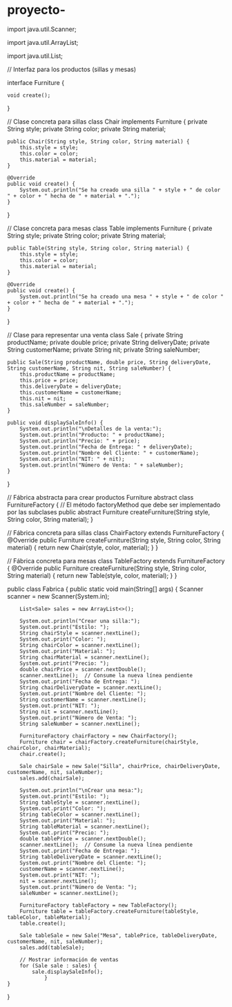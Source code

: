 # proyecto-

import java.util.Scanner;

import java.util.ArrayList;

import java.util.List;

// Interfaz para los productos (sillas y mesas)

interface Furniture {

    void create();
}

// Clase concreta para sillas
class Chair implements Furniture {
    private String style;
    private String color;
    private String material;

    public Chair(String style, String color, String material) {
        this.style = style;
        this.color = color;
        this.material = material;
    }

    @Override
    public void create() {
        System.out.println("Se ha creado una silla " + style + " de color " + color + " hecha de " + material + ".");
    }
}

// Clase concreta para mesas
class Table implements Furniture {
    private String style;
    private String color;
    private String material;

    public Table(String style, String color, String material) {
        this.style = style;
        this.color = color;
        this.material = material;
    }

    @Override
    public void create() {
        System.out.println("Se ha creado una mesa " + style + " de color " + color + " hecha de " + material + ".");
    }
}

// Clase para representar una venta
class Sale {
    private String productName;
    private double price;
    private String deliveryDate;
    private String customerName;
    private String nit;
    private String saleNumber;

    public Sale(String productName, double price, String deliveryDate, String customerName, String nit, String saleNumber) {
        this.productName = productName;
        this.price = price;
        this.deliveryDate = deliveryDate;
        this.customerName = customerName;
        this.nit = nit;
        this.saleNumber = saleNumber;
    }

    public void displaySaleInfo() {
        System.out.println("\nDetalles de la venta:");
        System.out.println("Producto: " + productName);
        System.out.println("Precio: " + price);
        System.out.println("Fecha de Entrega: " + deliveryDate);
        System.out.println("Nombre del Cliente: " + customerName);
        System.out.println("NIT: " + nit);
        System.out.println("Número de Venta: " + saleNumber);
    }
}

// Fábrica abstracta para crear productos Furniture
abstract class FurnitureFactory {
    // El método factoryMethod que debe ser implementado por las subclases
    public abstract Furniture createFurniture(String style, String color, String material);
}

// Fábrica concreta para sillas
class ChairFactory extends FurnitureFactory {
    @Override
    public Furniture createFurniture(String style, String color, String material) {
        return new Chair(style, color, material);
    }
}

// Fábrica concreta para mesas
class TableFactory extends FurnitureFactory {
    @Override
    public Furniture createFurniture(String style, String color, String material) {
        return new Table(style, color, material);
    }
}

public class Fabrica {
    public static void main(String[] args) {
        Scanner scanner = new Scanner(System.in);

        List<Sale> sales = new ArrayList<>();

        System.out.println("Crear una silla:");
        System.out.print("Estilo: ");
        String chairStyle = scanner.nextLine();
        System.out.print("Color: ");
        String chairColor = scanner.nextLine();
        System.out.print("Material: ");
        String chairMaterial = scanner.nextLine();
        System.out.print("Precio: ");
        double chairPrice = scanner.nextDouble();
        scanner.nextLine();  // Consume la nueva línea pendiente
        System.out.print("Fecha de Entrega: ");
        String chairDeliveryDate = scanner.nextLine();
        System.out.print("Nombre del Cliente: ");
        String customerName = scanner.nextLine();
        System.out.print("NIT: ");
        String nit = scanner.nextLine();
        System.out.print("Número de Venta: ");
        String saleNumber = scanner.nextLine();

        FurnitureFactory chairFactory = new ChairFactory();
        Furniture chair = chairFactory.createFurniture(chairStyle, chairColor, chairMaterial);
        chair.create();

        Sale chairSale = new Sale("Silla", chairPrice, chairDeliveryDate, customerName, nit, saleNumber);
        sales.add(chairSale);

        System.out.println("\nCrear una mesa:");
        System.out.print("Estilo: ");
        String tableStyle = scanner.nextLine();
        System.out.print("Color: ");
        String tableColor = scanner.nextLine();
        System.out.print("Material: ");
        String tableMaterial = scanner.nextLine();
        System.out.print("Precio: ");
        double tablePrice = scanner.nextDouble();
        scanner.nextLine();  // Consume la nueva línea pendiente
        System.out.print("Fecha de Entrega: ");
        String tableDeliveryDate = scanner.nextLine();
        System.out.print("Nombre del Cliente: ");
        customerName = scanner.nextLine();
        System.out.print("NIT: ");
        nit = scanner.nextLine();
        System.out.print("Número de Venta: ");
        saleNumber = scanner.nextLine();

        FurnitureFactory tableFactory = new TableFactory();
        Furniture table = tableFactory.createFurniture(tableStyle, tableColor, tableMaterial);
        table.create();

        Sale tableSale = new Sale("Mesa", tablePrice, tableDeliveryDate, customerName, nit, saleNumber);
        sales.add(tableSale);

        // Mostrar información de ventas
        for (Sale sale : sales) {
            sale.displaySaleInfo();
                }
    }
}
